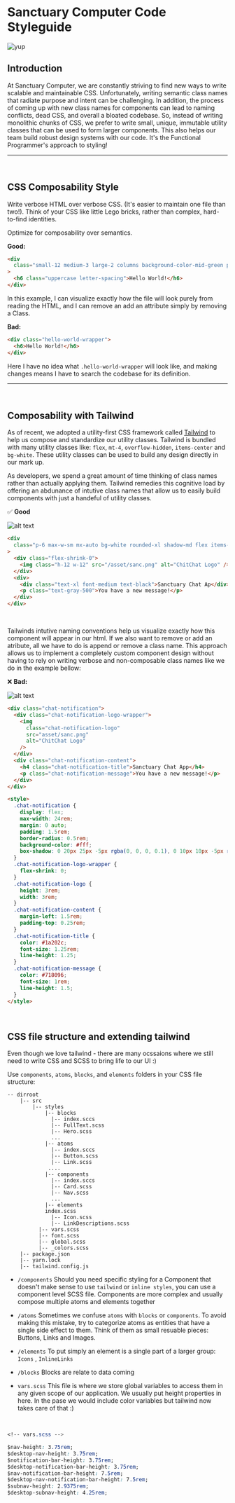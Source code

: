 # Sanctuary Computer Code Styleguide

![yup](http://i.giphy.com/xTiTntB8WSMsSDZIDm.gif)

## Introduction

At Sanctuary Computer, we are constantly striving to find new ways to write scalable and maintainable CSS. Unfortunately, writing semantic class names that radiate purpose and intent can be challenging. In addition, the process of coming up with new class names for components can lead to naming conflicts, dead CSS, and overall a bloated codebase. So, instead of writing monolithic chunks of CSS, we prefer to write small, unique, immutable utility classes that can be used to form larger components. This also helps our team build robust design systems with our code. It's the Functional Programmer's approach to styling!

---

<br>

## CSS Composability Style

Write verbose HTML over verbose CSS. (It's easier to maintain one
file than two!). Think of your CSS like little Lego bricks, rather
than complex, hard-to-find identities.

Optimize for composability over semantics.

**Good:**

```html
<div
  class="small-12 medium-3 large-2 columns background-color-mid-green padding-top text-center"
>
  <h6 class="uppercase letter-spacing">Hello World!</h6>
</div>
```

In this example, I can visualize exactly how the file will look purely from
reading the HTML, and I can remove an add an attribute simply by removing a
Class.

**Bad:**

```html
<div class="hello-world-wrapper">
  <h6>Hello World!</h6>
</div>
```

Here I have no idea what `.hello-world-wrapper` will look like, and making
changes means I have to search the codebase for its definition.

---

<br>

## Composability with Tailwind

As of recent, we adopted a utility-first CSS framework called [Tailwind](https://tailwindcss.com/) to help us compose and standardize our utility classes. Tailwind is bundled with many utility classes like: `flex`, `mt-4`, `overflow-hidden`, `items-center` and `bg-white`. These utility classes can be used to build any design directly in our mark up.
<br>

As developers, we spend a great amount of time thinking of class names rather than actually applying them. Tailwind remedies this cognitive load by offering an abdunance of intutive class names that allow us to easily build components with just a handeful of utility classes.

:white_check_mark: **Good**

![alt text](chat.png "Title")

```html
<div
  class="p-6 max-w-sm mx-auto bg-white rounded-xl shadow-md flex items-center space-x-4"
>
  <div class="flex-shrink-0">
    <img class="h-12 w-12" src="/asset/sanc.png" alt="ChitChat Logo" />
  </div>
  <div>
    <div class="text-xl font-medium text-black">Sanctuary Chat Ap</div>
    <p class="text-gray-500">You have a new message!</p>
  </div>
</div>
```

<br>

Tailwinds intutive naming conventions help us visualize exactly how this component will appear in our html. If we also want to remove or add an atribute, all we have to do is append or remove a class name. This approach allows us to implement a completely custom component design without having to rely on writing verbose and non-composable class names like we do in the example bellow:

:x: **Bad:**

![alt text](chat.png "Title")

```html
<div class="chat-notification">
  <div class="chat-notification-logo-wrapper">
    <img
      class="chat-notification-logo"
      src="asset/sanc.png"
      alt="ChitChat Logo"
    />
  </div>
  <div class="chat-notification-content">
    <h4 class="chat-notification-title">Sanctuary Chat App</h4>
    <p class="chat-notification-message">You have a new message!</p>
  </div>
</div>

<style>
  .chat-notification {
    display: flex;
    max-width: 24rem;
    margin: 0 auto;
    padding: 1.5rem;
    border-radius: 0.5rem;
    background-color: #fff;
    box-shadow: 0 20px 25px -5px rgba(0, 0, 0, 0.1), 0 10px 10px -5px rgba(0, 0, 0, 0.04);
  }
  .chat-notification-logo-wrapper {
    flex-shrink: 0;
  }
  .chat-notification-logo {
    height: 3rem;
    width: 3rem;
  }
  .chat-notification-content {
    margin-left: 1.5rem;
    padding-top: 0.25rem;
  }
  .chat-notification-title {
    color: #1a202c;
    font-size: 1.25rem;
    line-height: 1.25;
  }
  .chat-notification-message {
    color: #718096;
    font-size: 1rem;
    line-height: 1.5;
  }
</style>
```

<br>

## CSS file structure and extending tailwind

Even though we love tailwind - there are many ocssaions where we still need to write CSS and SCSS to bring life to our UI :)

Use `components`, `atoms`, `blocks`, and `elements` folders in your
CSS file structure:

```
-- dirroot
    |-- src
        |-- styles
            |-- blocks
              |-- index.sccs
              |-- FullText.scss
              |-- Hero.scss
              ...
            |-- atoms
              |-- index.sccs
              |-- Button.scss
              |-- Link.scss
             ....
            |-- components
              |-- index.sccs
              |-- Card.scss
              |-- Nav.scss
              ...
            |-- elements
            index.scss
              |-- Icon.scss
              |-- LinkDescriptions.scss
          |-- vars.scss
          |-- font.scss
          |-- global.scss
          |-- _colors.scss
    |-- package.json
    |-- yarn.lock
    |-- tailwind.config.js

```

- `/components`
  Should you need specific styling for a Component that doesn't make sense to use `tailwind` or `inline styles`, you can use a component level SCSS file. Components are more complex and usually compose multiple atoms and elements together

- `/atoms`
  Sometimes we confuse `atoms` with `blocks` or `components`. To avoid making this mistake, try to categorize atoms as entities that have a single side effect to them. Think of them as small resuable pieces: Buttons, Links and Images.

- `/elements`
  To put simply an element is a single part of a larger group: `Icons` , `InlineLinks`

- `/blocks`
 Blocks are relate to data coming 

- `vars.scss`
This file is where we store global variables to access them in any given scope of our application. We usually put height properties in here. In the pase we would include color variables but tailwind now takes care of that :) 
<br>

  ````css
  <!-- vars.scss -->

  $nav-height: 3.75rem;
  $desktop-nav-height: 3.75rem;
  $notification-bar-height: 3.75rem;
  $desktop-notification-bar-height: 3.75rem;
  $nav-notification-bar-height: 7.5rem;
  $desktop-nav-notification-bar-height: 7.5rem;
  $subnav-height: 2.9375rem;
  $desktop-subnav-height: 4.25rem;
  ````
